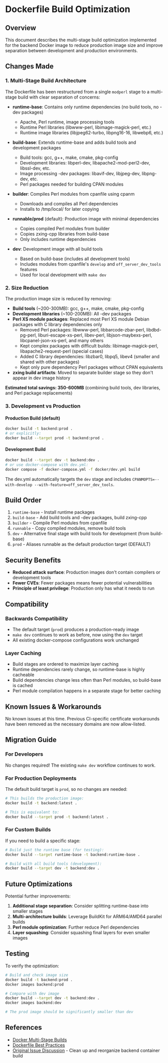 # Dockerfile Build Optimization

## Overview

This document describes the multi-stage build optimization implemented for the backend Docker image to reduce production image size and improve separation between development and production environments.

## Changes Made

### 1. Multi-Stage Build Architecture

The Dockerfile has been restructured from a single `modperl` stage to a multi-stage build with clear separation of concerns:

- **runtime-base**: Contains only runtime dependencies (no build tools, no -dev packages)
  - Apache, Perl runtime, image processing tools
  - Runtime Perl libraries (libwww-perl, libimage-magick-perl, etc.)
  - Runtime image libraries (libjpeg62-turbo, libpng16-16, libwebp6, etc.)
  
- **build-base**: Extends runtime-base and adds build tools and development packages
  - Build tools: gcc, g++, make, cmake, pkg-config
  - Development libraries: libperl-dev, libapache2-mod-perl2-dev, libssl-dev, etc.
  - Image processing -dev packages: libavif-dev, libjpeg-dev, libpng-dev, etc.
  - Perl packages needed for building CPAN modules
  
- **builder**: Compiles Perl modules from cpanfile using cpanm
  - Downloads and compiles all Perl dependencies
  - Installs to /tmp/local/ for later copying
  
- **runnable/prod** (default): Production image with minimal dependencies
  - Copies compiled Perl modules from builder
  - Copies zxing-cpp libraries from build-base
  - Only includes runtime dependencies
  
- **dev**: Development image with all build tools
  - Based on build-base (includes all development tools)
  - Includes modules from cpanfile's `develop` and `off_server_dev_tools` features
  - Used for local development with `make dev`

### 2. Size Reduction

The production image size is reduced by removing:

- **Build tools** (~200-300MB): gcc, g++, make, cmake, pkg-config
- **Development libraries** (~100-200MB): All -dev packages
- **Perl XS module packages**: Replaced most Perl XS module Debian packages with C library dependencies only
  - Removed Perl packages: libwww-perl, libbarcode-zbar-perl, libdbd-pg-perl, liburi-escape-xs-perl, libev-perl, libjson-maybexs-perl, libcpanel-json-xs-perl, and many others
  - Kept complex packages with difficult builds: libimage-magick-perl, libapache2-request-perl (special cases)
  - Added C library dependencies: libzbar0, libpq5, libev4 (smaller and shared with other packages)
  - Kept only pure dependency Perl packages without CPAN equivalents
- **zxing build artifacts**: Moved to separate builder stage so they don't appear in dev image history

**Estimated total savings: 350-600MB** (combining build tools, dev libraries, and Perl package replacements)

### 3. Development vs Production

#### Production Build (default)
```bash
docker build -t backend:prod .
# or explicitly:
docker build --target prod -t backend:prod .
```

#### Development Build
```bash
docker build --target dev -t backend:dev .
# or use docker-compose with dev.yml:
docker compose -f docker-compose.yml -f docker/dev.yml build
```

The dev.yml automatically targets the `dev` stage and includes `CPANMOPTS=--with-develop --with-feature=off_server_dev_tools`.

## Build Order

1. `runtime-base` - Install runtime packages
2. `build-base` - Add build tools and -dev packages, build zxing-cpp
3. `builder` - Compile Perl modules from cpanfile
4. `runnable` - Copy compiled modules, remove build tools
5. `dev` - Alternative final stage with build tools for development (from build-base)
6. `prod` - Aliases runnable as the default production target (DEFAULT)

## Security Benefits

- **Reduced attack surface**: Production images don't contain compilers or development tools
- **Fewer CVEs**: Fewer packages means fewer potential vulnerabilities
- **Principle of least privilege**: Production only has what it needs to run

## Compatibility

### Backwards Compatibility
- The default target (`prod`) produces a production-ready image
- `make dev` continues to work as before, now using the `dev` target
- All existing docker-compose configurations work unchanged

### Layer Caching
- Build stages are ordered to maximize layer caching
- Runtime dependencies rarely change, so runtime-base is highly cacheable
- Build dependencies change less often than Perl modules, so build-base is cached
- Perl module compilation happens in a separate stage for better caching

## Known Issues & Workarounds

No known issues at this time. Previous CI-specific certificate workarounds have been removed as the necessary domains are now allow-listed.

## Migration Guide

### For Developers

No changes required! The existing `make dev` workflow continues to work.

### For Production Deployments

The default build target is `prod`, so no changes are needed:

```bash
# This builds the production image:
docker build -t backend:latest .

# This is equivalent to:
docker build --target prod -t backend:latest .
```

### For Custom Builds

If you need to build a specific stage:

```bash
# Build just the runtime base (for testing):
docker build --target runtime-base -t backend:runtime-base .

# Build with all build tools (development):
docker build --target dev -t backend:dev .
```

## Future Optimizations

Potential further improvements:

1. **Additional stage separation**: Consider splitting runtime-base into smaller stages
2. **Multi-architecture builds**: Leverage BuildKit for ARM64/AMD64 parallel builds
3. **Perl module optimization**: Further reduce Perl dependencies
4. **Layer squashing**: Consider squashing final layers for even smaller images

## Testing

To verify the optimization:

```bash
# Build and check image size
docker build -t backend:prod .
docker images backend:prod

# Compare with dev image
docker build --target dev -t backend:dev .
docker images backend:dev

# The prod image should be significantly smaller than dev
```

## References

- [Docker Multi-Stage Builds](https://docs.docker.com/build/building/multi-stage/)
- [Dockerfile Best Practices](https://docs.docker.com/develop/develop-images/dockerfile_best-practices/)
- [Original Issue Discussion](https://github.com/openfoodfacts/openfoodfacts-server/issues) - Clean up and reorganize backend container build
